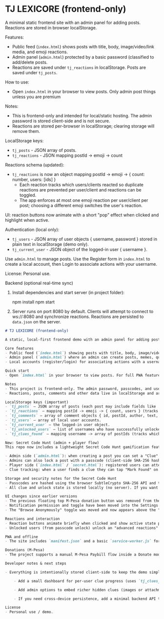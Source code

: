 # TJ LEXICORE (frontend-only)

A minimal static frontend site with an admin panel for adding posts. Reactions are stored in browser localStorage.

Features:
- Public feed (`index.html`) shows posts with title, body, image/video/link media, and emoji reactions.
- Admin panel (`admin.html`) protected by a basic password (classified to add/delete posts.
- Reactions are saved under `tj_reactions` in localStorage. Posts are saved under `tj_posts`.

How to use:
- Open `index.html` in your browser to view posts.
Only admin post things unless you are premium

Notes:
- This is frontend-only and intended for local/static hosting. The admin password is stored client-side and is not secure.
- Reactions are stored per-browser in localStorage; clearing storage will remove them.

LocalStorage keys:
- `tj_posts` - JSON array of posts.
- `tj_reactions` - JSON mapping postId -> emoji -> count

Reactions schema (updated):
- `tj_reactions` is now an object mapping postId -> emoji -> { count: number, users: [ids] }
	- Each reaction tracks which users/clients reacted so duplicate reactions are prevented per user/client and reactions can be toggled.
	- The app enforces at most one emoji reaction per user/client per post; choosing a different emoji switches the user's reaction.

UI: reaction buttons now animate with a short "pop" effect when clicked and highlight when active.

Authentication (local only):
- `tj_users` - JSON array of user objects { username, password } stored in plain text in localStorage (demo only).
- `tj_current_user` - JSON object of the logged-in user { username }.

Use `admin.html` to manage posts. Use the Register form in `index.html` to create a local account, then Login to associate actions with your username.

License: Personal use.

Backend (optional real-time sync)

1. Install dependencies and start server (in project folder):

	npm install
	npm start

2. Server runs on port 8080 by default. Clients will attempt to connect to ws://<host>:8080 and synchronize reactions. Reactions are persisted to `data.json` on the server.
```markdown
# TJ LEXICORE (frontend-only)

A static, local-first frontend demo with an admin panel for adding posts and lightweight social features. All data is stored in the browser (localStorage / optional service-worker cache). This repo is intended as a local demo and teaching example — do not rely on it for production security.

Core features
- Public feed (`index.html`) showing posts with title, body, image/video/link media, emoji reactions, and comments.
- Admin panel (`admin.html`) where an admin can create posts, memes, quizzes, and lock posts with a passcode (client-side hashing).
- Local accounts (register/login) for associating actions with a username. Authentication is purely client-side and intended for demo use only.

Quick start
- Open `index.html` in your browser to view posts. For full PWA features and service-worker caching, serve the folder over `http://localhost` (see PWA section below).

Notes
- This project is frontend-only. The admin password, passcodes, and user data are stored client-side and are not secure.
- Reactions, posts, comments and other data live in localStorage and are removed when the user clears site data.

LocalStorage keys (important)
- `tj_posts` — JSON array of posts (each post may include fields like `id`, `title`, `body`, `media`, `locked`, `lockHash`, `clue`, `clueReveal`).
- `tj_reactions` — mapping postId -> emoji -> { count, users } (tracks which users reacted).
- `tj_comments` — array of comment objects { id, postId, author, text, at }.
- `tj_users` — array of local user accounts.
- `tj_current_user` — the logged-in user object.
- `tj_unlocked_users` — list of usernames who have successfully unlocked passcode-protected posts.
- `tj_clues_found` — mapping username -> array of postIds (tracks which secret-clues a user has marked as found).

New: Secret Code Hunt (admin + player flow)
This repo now includes a lightweight Secret Code Hunt gamification feature:

- Admin side (`admin.html`): when creating a post you can set a "Clue" (`postClue`) and a "Reveal Hint" flag (`postClueReveal`). If `postClueReveal` is enabled a short hint is shown on the post; otherwise the post only indicates a clue is hidden.
- Admins can also lock a post with a passcode (client-side SHA-256 hash saved as `lockHash` on the post). Locked posts present an unlock input on the post for registered users.
- Player side (`index.html` / `secret.html`): registered users can attempt to unlock a locked post by entering the passcode. A correct passcode grants the user's username into `tj_unlocked_users`, creates an optional admin-configured shoutout, and gives access to the `secret.html` area.
- Clue tracking: when a user finds a clue they can tap "Mark Found" on the post; the app records that discovery under `tj_clues_found` for that username. This allows per-user progress tracking and simple leaderboards can be implemented later.

Storage and security notes for the Secret Code Hunt
- Passcodes are hashed using the browser SubtleCrypto SHA-256 API and the hex digest is stored in `tj_posts` on the `lockHash` field. This is front-end obfuscation only — do not treat it as secure for production secrets.
- All clue and unlock state is stored locally (no server). If you want permanent cross-device progress, you will need a backend to persist `tj_clues_found` and `tj_unlocked_users`.

UI changes since earlier versions
- The previous floating top M-Pesa donation button was removed from the header (donations still available via the Donate modal, not as a persistent top button).
- Notification permission and toggle have been moved into the Settings modal. Enabling notifications there will prompt the browser permission request.
- The "Browse Anonymously" toggle was moved and now appears above the "Play Offline Game" link in the main UI for easier access.

Reactions and interaction
- Reaction buttons animate briefly when clicked and show active state per-user.
- Unlocked users (from passcode unlock) unlock an "advanced reactions" palette on posts with an additional animated burst effect.

PWA and offline
- The site includes `manifest.json` and a basic `service-worker.js` for caching static assets and an `offline.html` fallback. Serve via `localhost` or HTTPS to test service-worker/PWA features.

Donations (M-Pesa)
- The project supports a manual M-Pesa Paybill flow inside a Donate modal. Automated STK Push or live payment integrations require a backend and provider credentials (not included).

Developer notes & next steps

- Everything is intentionally stored client-side to keep the demo simple. Recommended small next steps:

	- Add a small dashboard for per-user clue progress (uses `tj_clues_found`).

	- Add admin options to embed richer hidden clues (images or attachments) stored outside localStorage (IndexedDB or server).

	- If you need cross-device persistence, add a minimal backend API to store `tj_unlocked_users` and `tj_clues_found` securely.

License
- Personal use / demo.

```

